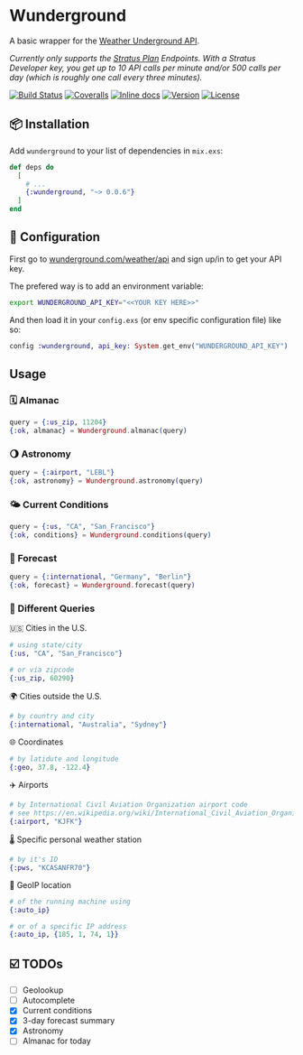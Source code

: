 # Wunderground

A basic wrapper for the [Weather Underground API](https://www.wunderground.com/weather/api/d/docs).

*Currently only supports the [Stratus Plan](https://www.wunderground.com/weather/api/d/pricing.html) Endpoints.*
*With a Stratus Developer key, you get up to 10 API calls per minute and/or 500 calls per day (which is roughly one call every three minutes).*

[![Build Status](https://travis-ci.org/optikfluffel/wunderground.svg?branch=master)](https://travis-ci.org/optikfluffel/wunderground)
[![Coveralls](https://img.shields.io/coveralls/optikfluffel/wunderground.svg)](https://coveralls.io/github/optikfluffel/wunderground)
[![Inline docs](http://inch-ci.org/github/optikfluffel/wunderground.svg)](http://inch-ci.org/github/optikfluffel/wunderground)
[![Version](http://img.shields.io/hexpm/v/wunderground.svg?style=flat)](https://hex.pm/packages/wunderground)
[![License](https://img.shields.io/hexpm/l/wunderground.svg?style=flat)](https://unlicense.org)

## 📦 Installation

Add `wunderground` to your list of dependencies in `mix.exs`:

```elixir
def deps do
  [
    # ...
    {:wunderground, "~> 0.0.6"}
  ]
end
```

## 🔧 Configuration

First go to [wunderground.com/weather/api](https://www.wunderground.com/weather/api/)
and sign up/in to get your API key.

The prefered way is to add an environment variable:

```sh
export WUNDERGROUND_API_KEY="<<YOUR KEY HERE>>"
```

And then load it in your `config.exs` (or env specific configuration file) like so:

```elixir
config :wunderground, api_key: System.get_env("WUNDERGROUND_API_KEY")
```

## Usage

### 🗓 Almanac

```elixir
query = {:us_zip, 11204}
{:ok, almanac} = Wunderground.almanac(query)
```

### 🌖 Astronomy

```elixir
query = {:airport, "LEBL"}
{:ok, astronomy} = Wunderground.astronomy(query)
```

### 🌤 Current Conditions

```elixir
query = {:us, "CA", "San_Francisco"}
{:ok, conditions} = Wunderground.conditions(query)
```

### 📅 Forecast

```elixir
query = {:international, "Germany", "Berlin"}
{:ok, forecast} = Wunderground.forecast(query)
```

### 🔎 Different Queries

🇺🇸 Cities in the U.S.
```elixir
# using state/city
{:us, "CA", "San_Francisco"}

# or via zipcode
{:us_zip, 60290}
```

🌍 Cities outside the U.S.
```elixir
# by country and city
{:international, "Australia", "Sydney"}
```

🌐 Coordinates
```elixir
# by latidute and longitude
{:geo, 37.8, -122.4}
```

✈️ Airports
```elixir
# by International Civil Aviation Organization airport code
# see https://en.wikipedia.org/wiki/International_Civil_Aviation_Organization_airport_code
{:airport, "KJFK"}
```

🌡 Specific personal weather station
```elixir
# by it's ID
{:pws, "KCASANFR70"}
```

📍 GeoIP location
```elixir
# of the running machine using
{:auto_ip}

# or of a specific IP address
{:auto_ip, {185, 1, 74, 1}}
```

## ☑️ TODOs

-   [ ] Geolookup
-   [ ] Autocomplete
-   [x] Current conditions
-   [x] 3-day forecast summary
-   [x] Astronomy
-   [ ] Almanac for today
